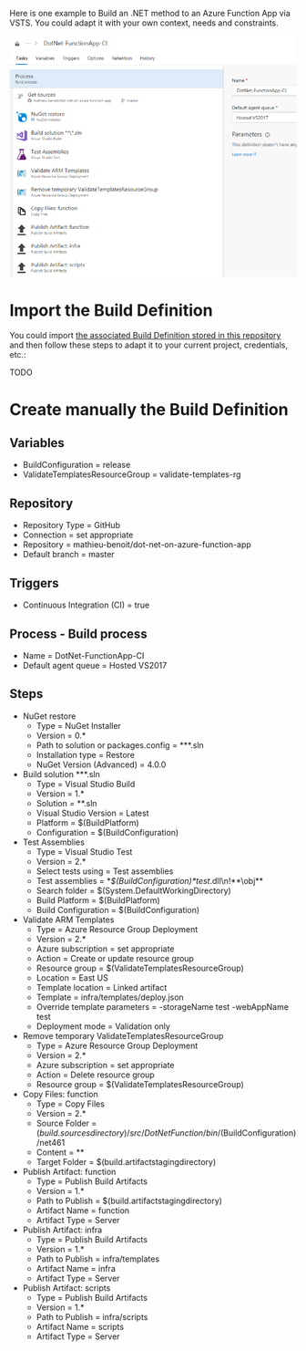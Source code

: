 Here is one example to Build an .NET method to an Azure Function App via VSTS. You could adapt it with your own context, needs and constraints.

![Build Overview](/docs/imgs/DotNet-FunctionApp-CI.PNG)

# Import the Build Definition

You could import [the associated Build Definition stored in this repository](/vsts/DotNet-FunctionApp-CI.json) and then follow these steps to adapt it to your current project, credentials, etc.:

TODO

# Create manually the Build Definition

## Variables
- BuildConfiguration = release
- ValidateTemplatesResourceGroup = validate-templates-rg

## Repository
- Repository Type = GitHub
- Connection = set appropriate
- Repository = mathieu-benoit/dot-net-on-azure-function-app
- Default branch = master

## Triggers
- Continuous Integration (CI) = true

## Process - Build process
- Name = DotNet-FunctionApp-CI
- Default agent queue = Hosted VS2017

## Steps 
- NuGet restore
  - Type = NuGet Installer
  - Version = 0.*
  - Path to solution or packages.config = **\*.sln
  - Installation type = Restore
  - NuGet Version (Advanced) = 4.0.0
- Build solution **\*.sln
  - Type = Visual Studio Build
  - Version = 1.*
  - Solution = **\.sln
  - Visual Studio Version = Latest
  - Platform = $(BuildPlatform)
  - Configuration = $(BuildConfiguration)
- Test Assemblies
  - Type = Visual Studio Test
  - Version = 2.*
  - Select tests using = Test assemblies
  - Test assemblies = \**\$(BuildConfiguration)\*test*.dll\n!**\obj\**
  - Search folder = $(System.DefaultWorkingDirectory)
  - Build Platform = $(BuildPlatform)
  - Build Configuration = $(BuildConfiguration)
- Validate ARM Templates
  - Type = Azure Resource Group Deployment
  - Version = 2.*
  - Azure subscription = set appropriate
  - Action = Create or update resource group
  - Resource group = $(ValidateTemplatesResourceGroup)
  - Location = East US
  - Template location = Linked artifact
  - Template = infra/templates/deploy.json
  - Override template parameters = -storageName test -webAppName test
  - Deployment mode = Validation only
- Remove temporary ValidateTemplatesResourceGroup
  - Type = Azure Resource Group Deployment
  - Version = 2.*
  - Azure subscription = set appropriate
  - Action = Delete resource group
  - Resource group = $(ValidateTemplatesResourceGroup)
- Copy Files: function
  - Type = Copy Files
  - Version = 2.*
  - Source Folder = $(build.sourcesdirectory)/src/DotNetFunction/bin/$(BuildConfiguration)/net461
  - Content = **
  - Target Folder = $(build.artifactstagingdirectory)
- Publish Artifact: function
  - Type = Publish Build Artifacts
  - Version = 1.*
  - Path to Publish = $(build.artifactstagingdirectory)
  - Artifact Name = function
  - Artifact Type = Server
- Publish Artifact: infra
  - Type = Publish Build Artifacts
  - Version = 1.*
  - Path to Publish = infra/templates
  - Artifact Name = infra
  - Artifact Type = Server
- Publish Artifact: scripts
  - Type = Publish Build Artifacts
  - Version = 1.*
  - Path to Publish = infra/scripts
  - Artifact Name = scripts
  - Artifact Type = Server